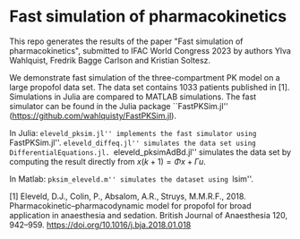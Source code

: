 # Fast simulation of pharmacokinetics

This repo generates the results of the paper "Fast simulation of pharmacokinetics", submitted to IFAC World Congress 2023 by authors Ylva Wahlquist, Fredrik Bagge Carlson and Kristian Soltesz.

We demonstrate fast simulation of the three-compartment PK model on a large propofol data set.
The data set contains 1033 patients published in [1]. Simulations in Julia are compared to MATLAB simulations. The fast simulator can be found in the Julia package ``FastPKSim.jl'' (https://github.com/wahlquisty/FastPKSim.jl).

In Julia:
``eleveld_pksim.jl'' implements the fast simulator using ``FastPKSim.jl''.
``eleveld_diffeq.jl'' simulates the data set using DifferentialEquations.jl.
``eleveld_pksimAdBd.jl'' simulates the data set by computing the result directly from $x(k+1) = \Phi x + \Gamma u$.

In Matlab:
``pksim_eleveld.m'' simulates the dataset using ``lsim''.


[1] Eleveld, D.J., Colin, P., Absalom, A.R., Struys, M.M.R.F., 2018. Pharmacokinetic–pharmacodynamic model for propofol for broad application in anaesthesia and sedation. British Journal of Anaesthesia 120, 942–959. https://doi.org/10.1016/j.bja.2018.01.018



